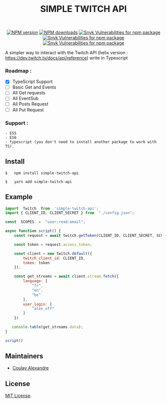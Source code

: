 
<div align="center">
<br />
<h1>SIMPLE TWITCH API</h1>
<br />
<p>
<a  href="https://www.npmjs.com/package/simple-twitch-api"><img  src="https://img.shields.io/npm/v/simple-twitch-api.svg?maxAge=3600"  alt="NPM version" /></a> <a  href="https://www.npmjs.com/package/simple-twitch-api"><img  src="https://img.shields.io/npm/dt/simple-twitch-api.svg?maxAge=3600"  alt="NPM downloads" /></a> <a  href="https://www.npmjs.com/package/simple-twitch-api"><img  alt="Snyk Vulnerabilities for npm package"  src="https://img.shields.io/snyk/vulnerabilities/npm/simple-twitch-api"></a> <a  href="https://www.npmjs.com/package/simple-twitch-api"><img  alt="Snyk Vulnerabilities for npm package"  src="https://img.shields.io/bundlephobia/min/simple-twitch-api"></a> <a  href="https://www.npmjs.com/package/simple-twitch-api"><img  alt="Snyk Vulnerabilities for npm package"  src="https://img.shields.io/npm/l/simple-twitch-api"></a>
</p>
</div>

  
A simpler way to interact with the Twitch API (helix version : https://dev.twitch.tv/docs/api/reference) write in Typescript

### Roadmap :
 - [x] TypeScript Support
 - [ ] Basic Get and Events
 - [ ] All Get requests
 - [ ] All EventSub
 - [ ] All Posts Request
 - [ ] All Put Request

### Support :
```
- ES5
- ES6
- typescript (you don't need to install another package to work with TS).
```
  

## Install

```
$	npm install simple-twitch-api
```
```
$	yarn add simple-twitch-api
```

## Example

```js
import  Twitch  from  'simple-twitch-api';
import { CLIENT_ID, CLIENT_SECRET } from  "./config.json";

const  SCOPES  =  "user:read:email";

async function script() {
    const request = await twitch.getToken(CLIENT_ID, CLIENT_SECRET, SCOPES);

    const token = request.access_token;

    const client = new twitch.default({
        twitch_client_id: CLIENT_ID,
        token: token
    });

    const get_streams = await client.stream.fetch({
        language: [
            "fr",
            "en",
            "be"
        ],
        user_login: [
            "alex_off"
        ]
    })

   console.table(get_streams.data);
}

script()

```

## Maintainers

  

- [Coulay Alexandre](https://github.com/alexandrecoulay)

  

## License

  

[MIT License](LICENSE).